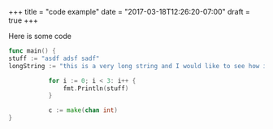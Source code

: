 +++
title = "code example"
date = "2017-03-18T12:26:20-07:00"
draft = true
+++

Here is some code
```go
func main() {
stuff := "asdf adsf sadf"
longString := "this is a very long string and I would like to see how it wraps on mobile"

           for i := 0; i < 3: i++ {
               fmt.Println(stuff)
           }

           c := make(chan int)
}
```

